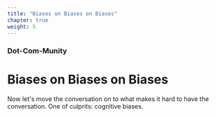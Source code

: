 ```yaml
---
title: "Biases on Biases on Biases"
chapter: true
weight: 5
---
```

### Dot-Com-Munity
# Biases on Biases on Biases

Now let's move the conversation on to what makes it hard to have the conversation. One of culprits: cognitive biases.
